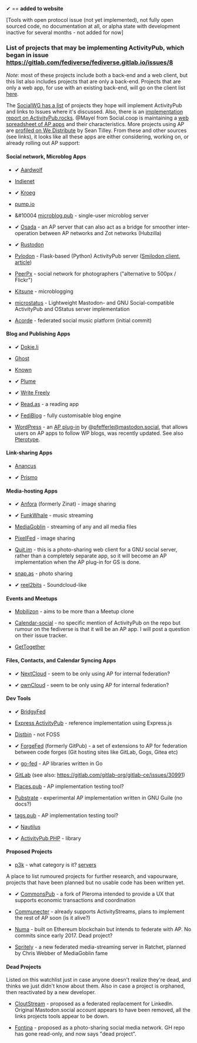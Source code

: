 &#10004; == **added to website**

[Tools with open protocol issue (not yet implemented), not fully open sourced code, no documentation at all, or alpha state with development inactive for several months - not added for now]

### List of projects that may be implementing ActivityPub, which began in issue https://gitlab.com/fediverse/fediverse.gitlab.io/issues/8

*Note*: most of these projects include both a back-end and a web client, but this list also includes projects that are only a back-end. Projects that are only a web app, for use with an existing back-end, will go on the client list [here](https://gitlab.com/fediverse/fediverse.gitlab.io/wikis/watchlist-for-client-apps).

The [SocialWG has a list](https://www.w3.org/wiki/Socialwg/ActivityPub_network) of projects they hope will implement ActivityPub and links to Issues where it&#39;s discussed. Also, there is an [implementation report on ActivityPub.rocks](https://activitypub.rocks/implementation-report/). @Mayel from Social.coop is maintaining a [web spreadsheet of AP apps](https://ethercalc.org/fediverse-stacks) and their characteristics. More projects using AP are [profiled on We Distribute](https://medium.com/we-distribute) by Sean Tilley. From these and other sources (see links), it looks like all these apps are either considering, working on, or already rolling out AP support:

#### Social network, Microblog Apps

* &#10004; [Aardwolf](https://github.com/Aardwolf-Social/aardwolf)

* [Indienet](https://source.ind.ie/project/heartbeat-cocoa/issues/194#note_10162)

* &#10004; [Kroeg](https://git.puckipedia.com/kroeg)

* [pump.io](https://github.com/pump-io/pump.io/issues/1241)

* &#10004 [microblog.pub](https://github.com/tsileo/microblog.pub) - single-user microblog server

* &#10004; [Osada](https://macgirvin.com/wiki/mike/Osada/Home) - an AP server that can also act as a bridge for smoother inter-operation between AP networks and Zot networks (Hubzilla)

* &#10004; [Rustodon](https://github.com/rustodon/rustodon)

* [Pylodon](https://github.com/rowanlupton/pylodon) - Flask-based (Python) ActivityPub server
([Smilodon client](https://github.com/rowanlupton/smilodon), [article](https://blog.rowan.website/2017/12/23/pylodon))

* [PeerPx](https://github.com/peerpx) - social network for photographers ("alternative to 500px / Flickr")

* [Kitsune](https://github.com/valerauko/kitsune) - microblogging

* [microstatus](https://github.com/Arkanosis/microstatus) - Lightweight Mastodon- and GNU Social-compatible ActivityPub and OStatus server implementation

* [Acorde](https://github.com/polymerwitch/Acorde) - federated social music platform (initial commit)

#### Blog and Publishing Apps

* &#10004; [Dokie.li](https://dokie.li)

* [Ghost](https://forum.ghost.org/t/federate-over-activitypub/1989/15)

* [Known](https://github.com/idno/Known/issues/1701)

* &#10004; [Plume](https://github.com/Plume-org/Plume)

* &#10004; [Write Freely](https://writefreely.org)

* &#10004; [Read.as](https://github.com/writeas/Read.as) - a reading app 

* &#10004; [FediBlog](https://framagit.org/DavidLibeau/FediBlog) - fully customisable blog engine

* [WordPress](https://gitlab.com/fediverse/fediverse.gitlab.io/wikis/Wordpress-integration-with-Fediverse) - an [AP plug-in](https://wordpress.org/plugins/activitypub/) by @pfefferle@mastodon.social, that allows users on AP apps to follow WP blogs, was recently updated. See also [Pterotype](https://getpterotype.com/).

#### Link-sharing Apps

* [Anancus](https://gitlab.com/tuxether/anancus)

* &#10004; [Prismo](https://gitlab.com/mbajur/prismo)

#### Media-hosting Apps

* &#10004; [Anfora](https://github.com/anforaProject/anfora) (formerly Zinat) - image sharing

* &#10004; [FunkWhale](https://medium.com/we-distribute/funkwhale-an-open-source-grooveshark-alternative-begins-activitypub-implementation-cbc10a412b20) - music streaming

* [MediaGoblin](https://issues.mediagoblin.org/ticket/5503) - streaming of any and all media files

* [PixelFed](https://pixelfed.org/) - image sharing

* [Quit.im](https://quit.im) - this is a photo-sharing web client for a GNU social server, rather than a completely separate app, so it will become an AP implementation when the AP plug-in for GS is done.

* [snap.as](https://github.com/snapas) - photo sharing

* &#10004; [reel2bits](https://github.com/rhaamo/reel2bits) - Soundcloud-like
 
#### Events and Meetups

* [Mobilizon](https://framagit.org/framasoft/mobilizon) - aims to be more than a Meetup clone

* [Calendar-social](https://gitea.polonkai.eu/gergely/calendar-social/issues/122) - no specific mention of ActivityPub on the repo but rumour on the fediverse is that it will be an AP app. I will post a question on their issue tracker.

* [GetTogether](https://github.com/GetTogetherComm/GetTogether/issues/60)

#### Files, Contacts, and Calendar Syncing Apps

* &#10004; [NextCloud](https://help.nextcloud.com/t/activitypub-the-new-standard-for-decentralized-networks/26381) - seem to be only using AP for internal federation?

* &#10004; [ownCloud](https://github.com/owncloud/activity/issues/494) - seem to be only using AP for internal federation?

#### Dev Tools

* &#10004; [BridgyFed](https://github.com/snarfed/bridgy-fed/issues?utf8=%E2%9C%93&q=is%3Aissue+is%3Aopen+activitypub)

* [Express ActivityPub](https://github.com/dariusk/express-activitypub) - reference implementation using Express.js 

* [Distbin](http://distbin.com/about) - not FOSS

* &#10004; [ForgeFed](https://github.com/forgefed/forgefed/) (formerly GitPub) - a set of extensions to AP for federation between code forges (Git hosting sites like GitLab, Gogs, Gitea etc)

* &#10004; [go-fed](https://github.com/go-fed/activity) - AP libraries written in Go

* [GitLab](https://gitlab.com/gitlab-org/gitlab-ce/issues/4013) (see also: https://gitlab.com/gitlab-org/gitlab-ce/issues/30991)

* [Places.pub](https://github.com/w3c/activitypub/issues/282) - AP implementation testing tool?

* [Pubstrate](https://gitlab.com/dustyweb/pubstrate) - experimental AP implementation written in GNU Guile (no docs?)

* [tags.pub](https://github.com/w3c/activitypub/issues/281) - AP implementation testing tool?

* &#10004; [Nautilus](https://github.com/aaronpk/Nautilus)

* &#10004; [ActivityPub PHP](https://github.com/pterotype-project/activitypub-php) - library

#### Proposed Projects

* [p3k](https://indieweb.org/p3k) - what category is it? [servers](https://the-federation.info/p3k)

A place to list rumoured projects for further research, and vapourware, projects that have been planned but no usable code has been written yet.



* &#10004; [CommonsPub](https://gitlab.com/OpenCoop/CommonsPub) - a fork of Pleroma intended to provide a UX that supports economic transactions and coordination

* [Communecter](https://github.com/pixelhumain/communecter) - already supports ActivityStreams, plans to implement the rest of AP soon (is it alive?)

* [Numa](https://github.com/numaverse/numaverse-gateway/issues/3) - built on Ethereum blockchain but intends to federate with AP. No commits since early 2017. Dead project?

* [Spritely](https://gitlab.com/spritely/spritely) - a new federated media-streaming server in Ratchet, planned by Chris Webber of MediaGoblin fame

#### Dead Projects

Listed on this watchlist just in case anyone doesn't realize they're dead, and thinks we just didn't know about them. Also in case a project is orphaned, then reactivated by a new developer.

* [CloutStream](https://pinafore.social/accounts/25168) - proposed as a federated replacement for LinkedIn. Original Mastodon.social account appears to have been removed, all the links projects tools appear to be down. 

* [Fontina](https://github.com/beta-phenylethylamine/fontina) - proposed as a photo-sharing social media network. GH repo has gone read-only, and now says "dead project".